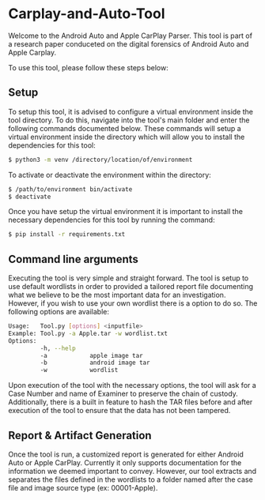 # Carplay-and-Auto-Tool
Welcome to the Android Auto and Apple CarPlay Parser. This tool is part of a research paper conduceted on the digital forensics of Android Auto and Apple Carplay.

To use this tool, please follow these steps below:

## Setup
To setup this tool, it is advised to configure a virtual environment inside the tool directory. To do this, navigate into the tool's main folder and enter the following commands documented below. These commands will setup a virtual environment inside the directory which will allow you to install the dependencies for this tool:

```bash
$ python3 -m venv /directory/location/of/environment
```

To activate or deactivate the environment within the directory:
```bash
$ /path/to/environment bin/activate
$ deactivate
```


Once you have setup the virtual environment it is important to install the necessary dependencies for this tool by running the command: 

```bash
$ pip install -r requirements.txt
```


## Command line arguments

Executing the tool is very simple and straight forward. 
The tool is setup to use default wordlists in order to provided a tailored report file documenting what we believe to be the most important data for an investigation. However, if you wish to use your own wordlist there is a option to do so. The following options are available:

```bash
Usage:   Tool.py [options] <inputfile>
Example: Tool.py -a Apple.tar -w wordlist.txt
Options:
         -h, --help
         -a            apple image tar
         -b            android image tar
         -w            wordlist
```

Upon execution of the tool with the necessary options, the tool will ask for a Case Number and name of Examiner to preserve the chain of custody. Additionally, there is a built in feature to hash the TAR files before and after execution of the tool to ensure that the data has not been tampered.

## Report & Artifact Generation
Once the tool is run, a customized report is generated for either Android Auto or Apple CarPlay. Currently it only supports documentation for the information we deemed important to convey. However, our tool extracts and separates the files defined in the wordlists to a folder named after the case file and image source type (ex: 00001-Apple).
